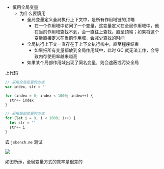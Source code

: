 - 慎用全局变量
  - 为什么要慎用
    - 全局变量定义全局执行上下文中，是所有作用域链的顶端
      - 在一个作用域中访问了一个变量，这变量定义在全局作用域中，他在当前作用域查找不到，会一直往上查找，直至顶端；如果将这个变量直接定义在当前作用域，会减少查找的时间
    - 全局执行上下文一直存在于上下文执行栈中，直至程序结束
      - 如果把所有变量都放到全局作用域中，此时 GC 就无法工作，会导致内存使用率越来越高
    - 如果某个局部作用域出现了同名变量，则会遮蔽或污染全局

上代码
```js
// 采用全局变量的方式
var index, str = ''

for (index = 0; index < 1000; index++) {
  str+= index
}

// 采用局部变量的方式
for (let i = 0; i < 1000; i++) {
  let str = ''
  str+= i
}

```

去 `jsbench.me` 测试

![](https://dd-ss.oss-cn-guangzhou.aliyuncs.com/20210124164619.png)

如图所示，全局变量方式的效率是很差的
